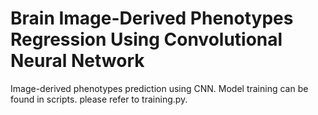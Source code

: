 # Brain Image-Derived Phenotypes Regression Using Convolutional Neural Network 

Image-derived phenotypes prediction using CNN. Model training can be found in scripts. please refer to training.py.